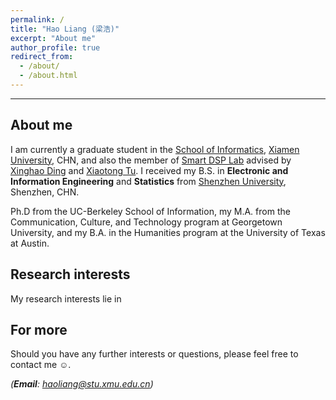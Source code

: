 ```yaml
---
permalink: /
title: "Hao Liang (梁浩)"
excerpt: "About me"
author_profile: true
redirect_from: 
  - /about/
  - /about.html
---
```


***

About me
------
I am currently a graduate student in the [School of Informatics](https://informatics.xmu.edu.cn/), [Xiamen University](https://www.xmu.edu.cn/), CHN, and also the member of [Smart DSP Lab](https://xmu-smartdsp.github.io/index.html) advised by [Xinghao Ding](https://scholar.google.com/citations?user=k5hVBfMAAAAJ&hl=zh-CN&oi=ao) and [Xiaotong Tu](https://tormii.github.io/). I received my B.S. in **Electronic and Information Engineering** and **Statistics** from [Shenzhen University](https://www.szu.edu.cn/), Shenzhen, CHN.

Ph.D from the UC-Berkeley School of Information, my M.A. from the Communication, Culture, and Technology program at Georgetown University, and my B.A. in the Humanities program at the University of Texas at Austin.

Research interests
------
My research interests lie in

For more
------
Should you have any further interests or questions, please feel free to contact me ☺.

*(__Email__: haoliang@stu.xmu.edu.cn)*